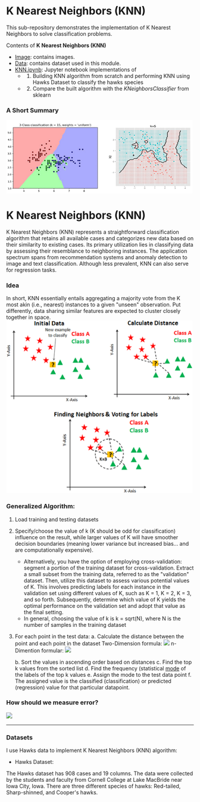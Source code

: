 # K Nearest Neighbors (KNN)

This sub-repository demonstrates the implementation of K Nearest Neighbors to solve classification problems.

Contents of **K Nearest Neighbors (KNN)**

* [Image](https://github.com/sharma7056/renuinde577project/tree/main/SupervisedLearning/6%20-%20K%20Nearest%20Neighbors%20(KNN)/Image): contains images. 
* [Data](https://github.com/sharma7056/renuinde577project/tree/main/SupervisedLearning/6%20-%20K%20Nearest%20Neighbors%20(KNN)/Data): contains dataset used in this module. 
* [KNN.ipynb](https://github.com/sharma7056/renuinde577project/blob/main/SupervisedLearning/6%20-%20K%20Nearest%20Neighbors%20(KNN)/KNN.ipynb): Jupyter notebook implementations of
  * 1) Building KNN algorithm from scratch and performing KNN using Hawks Dataset to classify the hawks species
  * 2) Compare the built algorithm with the *KNeighborsClassifier* from sklearn


### A Short Summary

<img src="Image/KNN-regression.gif" alt="Drawing" style="width: 500px;"/>

# K Nearest Neighbors (KNN)

K Nearest Neighbors (KNN) represents a straightforward classification algorithm that retains all available cases and categorizes new data based on their similarity to existing cases. Its primary utilization lies in classifying data by assessing their resemblance to neighboring instances. The application spectrum spans from recommendation systems and anomaly detection to image and text classification. Although less prevalent, KNN can also serve for regression tasks.

### Idea

In short, KNN essentially entails aggregating a majority vote from the K most akin (i.e., nearest) instances to a given "unseen" observation. Put differently, data sharing similar features are expected to cluster closely together in space.
<img src="Image/KNN-voting.png" alt="Drawing" style="width: 500px;"/>

### Generalized Algorithm:

1. Load training and testing datasets
2. Specify/choose the value of k (K should be odd for classification)
  influence on the result, while larger values of K will have smoother decision boundaries (meaning lower variance but increased bias... and are computationally expensive). 
   - Alternatively, you have the option of employing cross-validation: segment a portion of the training dataset for cross-validation. Extract a small subset from the training data, referred to as the "validation" dataset. Then, utilize this dataset to assess various potential values of K. This involves predicting labels for each instance in the validation set using different values of K, such as K = 1, K = 2, K = 3, and so forth. Subsequently, determine which value of K yields the optimal performance on the validation set and adopt that value as the final setting.
   - In general, choosing the value of k is k = sqrt(N), where N is the number of samples in the training dataset
3. For each point in the test data:
   a. Calculate the distance between the point and each point in the dataset 
   Two-Dimension formula:
   <img src="http://chart.googleapis.com/chart?cht=tx&chl= d(p, q) = \sqrt {(p_1-q_1)^2+(p_2-q_2)^2}" style="border:none;">
   n-Dimention formular:
   <img src="http://chart.googleapis.com/chart?cht=tx&chl=d(p, q) = \sqrt {(p_1-q_1)^2+(p_2-q_2)^2+...+(p_n-q_n)^2}=\sqrt {\sum \limits_{i=1}^{n}(p_i-q_i)^2}" style="border:none;">
   
   b. Sort the values in ascending order based on distances
   c. Find the top k values from the sorted list
   d. Find the frequency (statistical [mode](https://en.wikipedia.org/wiki/Mode_(statistics)) of the labels of the top k values
   e. Assign the mode to the test data point
   f. The assigned value is the classified (classification) or predicted (regression) value for that particular datapoint.

### How should we measure error?

<img src="http://chart.googleapis.com/chart?cht=tx&chl=E = \frac {1}{M} \sum \limits_{i=1}^{M} \left(y_i \ne \hat {y_i} \right)" style="border:none;">

---

### Datasets

I use Hawks data to implement K Nearest Neighbors (KNN) algorithm:
  
* Hawks Dataset:

The Hawks dataset has 908 cases and 19 columns. The data were collected by the students and faculty from Cornell College at Lake MacBride near Iowa City, Iowa. There are three different species of hawks: Red-tailed, Sharp-shinned, and Cooper's hawks.